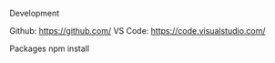
Development

Github: https://github.com/ 
VS Code: https://code.visualstudio.com/

Packages
npm install
